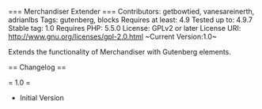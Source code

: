 === Merchandiser Extender ===
Contributors: getbowtied, vanesareinerth, adrianlbs
Tags: gutenberg, blocks
Requires at least: 4.9
Tested up to: 4.9.7
Stable tag: 1.0
Requires PHP: 5.5.0
License: GPLv2 or later
License URI: http://www.gnu.org/licenses/gpl-2.0.html
~Current Version:1.0~

Extends the functionality of Merchandiser with Gutenberg elements.

== Changelog ==

= 1.0 =
- Initial Version
